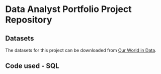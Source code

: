 # Data Analyst Portfolio Project Repository

## Datasets
The datasets for this project can be downloaded from [Our World in Data](https://ourworldindata.org/covid-deaths).

## Code used - SQL
